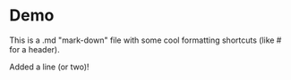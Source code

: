 # Demo

This is a .md "mark-down" file with some cool formatting shortcuts (like # for a header).

Added a line (or two)!
